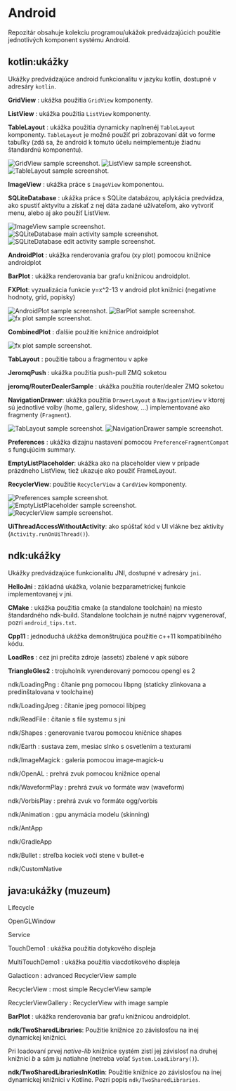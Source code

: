 # Android

Repozitár obsahuje kolekciu programou/ukážok predvádzajúcich použitie jednotlivých komponent systému Android.

## kotlin:ukážky

Ukážky predvádzajúce android funkcionalitu v jazyku kotlin, dostupné v adresáry `kotlin`.

**GridView** : ukážka použitia `GridView` komponenty.

**ListView** : ukážka použitia `ListView` komponenty.

**TableLayout** : ukážka použitia dynamicky naplnenéj `TableLayout` komponenty. `TableLayout` je možné použiť pri zobrazovaní dát vo forme tabuľky (zdá sa, že android k tomuto účelu neimplementuje žiadnu štandardnú komponentu).

![](images/grid_view_small.png "GridView sample screenshot.") ![](images/list_view_small.png "ListView sample screenshot.") ![](images/table_layout_small.png "TableLayout sample screenshot.")



**ImageView** : ukážka práce s `ImageView` komponentou.

**SQLiteDatabase** : ukážka práce s SQLite databázou, aplykácia predvádza, ako spustiť aktyvitu a získať z nej dáta zadané užívateľom, ako vytvoriť menu, alebo aj ako použiť ListView.

![](images/image_view_small.png "ImageView sample screenshot.") ![](images/sqlite_database_small.png "SQLiteDatabase main activity sample screenshot.") ![](images/sqlite_database_edit_activity_small.png "SQLiteDatabase edit activity sample screenshot.")



**AndroidPlot** : ukážka renderovania grafou (xy plot) pomocou knižnice androidplot

**BarPlot** : ukážka renderovania bar grafu knižnicou androidplot.

**FXPlot**: vyzualizácia funkcie y=x^2-13 v android plot knižnici (negatívne hodnoty, grid, popisky)

![](images/simplexy_plot.png "AndroidPlot sample screenshot.") ![](images/barplot.png "BarPlot sample screenshot.") ![](images/fxplot.png "fx plot sample screenshot.")


**CombinedPlot** : ďalšie použitie knižnice androidplot 

![](images/combined_plot.png "fx plot sample screenshot.")



**TabLayout** : použitie tabou a fragmentou v apke

**JeromqPush** : ukážka použitia push-pull ZMQ soketou

**jeromq/RouterDealerSample** : ukážka použitia router/dealer ZMQ soketou

**NavigationDrawer**: ukážka použitia `DrawerLayout` a `NavigationView` v ktorej sú jednotlivé volby (home, gallery, slideshow, ...) implementované ako fragmenty (`Fragment`). 

![](images/tablayout.png "TabLayout sample screenshot.") ![](images/navigation_drawer.png "NavigationDrawer sample screenshot.")



**Preferences** : ukážka dizajnu nastavení pomocou `PreferenceFragmentCompat` s fungujúcim summary.

**EmptyListPlaceholder**: ukážka ako na placeholder view v prípade prázdneho ListView, tiež ukazuje ako použiť FrameLayout.

**RecyclerView**: použitie `RecyclerView` a `CardView` komponenty.

![](images/preferences.png "Preferences sample screenshot.") ![](images/empty_list_placeholder.png "EmptyListPlaceholder sample screenshot.") ![](images/recyclerview.png "RecyclerView sample screenshot.")

**UiThreadAccessWithoutActivity**: ako spúštať kód v UI vlákne bez aktivity (`Activity.runOnUiThread()`).




## ndk:ukážky

Ukážky predvádzajúce funkcionalitu JNI, dostupné v adresáry `jni`.

**HelloJni** : základná ukážka, volanie bezparametrickej funkcie implementovanej v jni.

**CMake** : ukážka použitia cmake (a standalone toolchain) na miesto štandardného ndk-build. Standalone toolchain je nutné najprv vygenerovať, pozri `android_tips.txt`.

**Cpp11** : jednoduchá ukážka demonštrujúca použitie c++11 kompatibilného kódu.

**LoadRes** : cez jni prečíta zdroje (assets) zbalené v apk súbore

**TriangleGles2** : trojuholník vyrenderovaný pomocou opengl es 2

ndk/LoadingPng : čítanie png pomocou libpng (staticky zlinkovana a predinštalovana v toolchaine)

ndk/LoadingJpeg : čítanie jpeg pomocoi libjpeg

ndk/ReadFile : čítanie s file systemu s jni

ndk/Shapes : generovanie tvarou pomocou kničnice shapes

ndk/Earth : sustava zem, mesiac slnko s osvetlenim a texturami

ndk/ImageMagick : galeria pomocou image-magick-u

ndk/OpenAL : prehrá zvuk pomocou knižnice openal

ndk/WaveformPlay : prehrá zvuk vo formáte wav (waveform)

ndk/VorbisPlay : prehrá zvuk vo formáte ogg/vorbis

ndk/Animation : gpu anymácia modelu (skinning)

ndk/AntApp

ndk/GradleApp

ndk/Bullet : streľba kociek voči stene v bullet-e

ndk/CustomNative


## java:ukážky (muzeum)

Lifecycle

OpenGLWindow

Service

TouchDemo1 : ukážka použitia dotykového displeja

MultiTouchDemo1 : ukážka použitia viacdotikového displeja

Galacticon : advanced RecyclerView sample

RecyclerView : most simple RecyclerView sample

RecyclerViewGallery : RecyclerView with image sample

**BarPlot** : ukážka renderovania bar grafu knižnicou androidplot.

**ndk/TwoSharedLibraries**: Použitie knižnice zo závislosťou na inej dynamickej knižnici.

Pri loadovaní prvej *native-lib* knižnice systém zistí jej závislosť na druhej knižnici *b* a sám ju natiahne (netreba volať `System.LoadLibrary()`).


**ndk/TwoSharedLibrariesInKotlin**: Použitie knižnice zo závislosťou na inej dynamickej knižnici v Kotline. Pozri popis `ndk/TwoSharedLibraries`.


